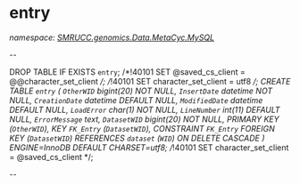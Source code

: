 ﻿# entry
_namespace: [SMRUCC.genomics.Data.MetaCyc.MySQL](./index.md)_

--
 
 DROP TABLE IF EXISTS `entry`;
 /*!40101 SET @saved_cs_client = @@character_set_client */;
 /*!40101 SET character_set_client = utf8 */;
 CREATE TABLE `entry` (
 `OtherWID` bigint(20) NOT NULL,
 `InsertDate` datetime NOT NULL,
 `CreationDate` datetime DEFAULT NULL,
 `ModifiedDate` datetime DEFAULT NULL,
 `LoadError` char(1) NOT NULL,
 `LineNumber` int(11) DEFAULT NULL,
 `ErrorMessage` text,
 `DatasetWID` bigint(20) NOT NULL,
 PRIMARY KEY (`OtherWID`),
 KEY `FK_Entry` (`DatasetWID`),
 CONSTRAINT `FK_Entry` FOREIGN KEY (`DatasetWID`) REFERENCES `dataset` (`WID`) ON DELETE CASCADE
 ) ENGINE=InnoDB DEFAULT CHARSET=utf8;
 /*!40101 SET character_set_client = @saved_cs_client */;
 
 --




